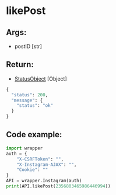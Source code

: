 # likePost

## Args:

-   postID [str]

## Return:

-   [StatusObject](https://github.com/xNaCly/InstagramAPIwrapper/tree/master/docs#statusobject) [Object]

```python
{
  "status": 200,
  "message": {
    "status": "ok"
  }
}
```

## Code example:

```python
import wrapper
auth = {
	"X-CSRFToken": "",
	"X-Instagram-AJAX": "",
	"Cookie": ""
}
API = wrapper.Instagram(auth)
print(API.likePost(2356803465986446994))
```
